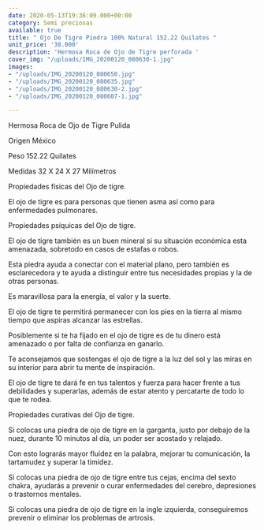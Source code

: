 ```yaml
---
date: 2020-05-13T19:36:09.000+00:00
category: Semi preciosas
available: true
title: " Ojo De Tigre Piedra 100% Natural 152.22 Quilates "
unit_price: '30.000'
description: 'Hermosa Roca de Ojo de Tigre perforada '
cover_img: "/uploads/IMG_20200120_080630-1.jpg"
images:
- "/uploads/IMG_20200120_080650.jpg"
- "/uploads/IMG_20200120_080635.jpg"
- "/uploads/IMG_20200120_080630-2.jpg"
- "/uploads/IMG_20200120_080607-1.jpg"

---
```

Hermosa Roca de Ojo de Tigre Pulida

Origen México 

Peso 152.22 Quilates 

Medidas 32 X 24 X 27 Milímetros 

Propiedades físicas del Ojo de tigre.

El ojo de tigre es para personas que tienen asma así como para enfermedades pulmonares.

Propiedades psíquicas del Ojo de tigre.

El ojo de tigre también es un buen mineral si su situación económica esta amenazada, sobretodo en casos de estafas o robos.

Esta piedra ayuda a conectar con el material plano, pero también es esclarecedora y te ayuda a distinguir entre tus necesidades propias y la de otras personas.

Es maravillosa para la energía, el valor y la suerte. 

El ojo de tigre te permitirá permanecer con los pies en la tierra al mismo tiempo que aspiras alcanzar las estrellas.

Posiblemente si te ha fijado en el ojo de tigre es de tu dinero está amenazado o por falta de confianza en ganarlo.

Te aconsejamos que sostengas el ojo de tigre a la luz del sol y las miras en su interior para abrir tu mente de inspiración.

El ojo de tigre te dará fe en tus talentos y fuerza para hacer frente a tus debilidades y superarlas, además de estar atento y percatarte de todo lo que te rodea.

Propiedades curativas del Ojo de tigre.

Si colocas una piedra de ojo de tigre en la garganta, justo por debajo de la nuez, durante 10 minutos al día, un poder ser acostado y relajado.

Con esto lograrás mayor fluidez en la palabra, mejorar tu comunicación, la tartamudez y superar la timidez.

Si colocas una piedra de ojo de tigre entre tus cejas, encima del sexto chakra, ayudarás a prevenir o curar enfermedades del cerebro, depresiones o trastornos mentales.

Si colocas una piedra de ojo de tigre en la ingle izquierda, conseguiremos prevenir o eliminar los problemas de artrosis.